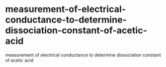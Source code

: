 # measurement-of-electrical-conductance-to-determine-dissociation-constant-of-acetic-acid
measurement of electrical conductance to determine dissociation constant of acetic acid

